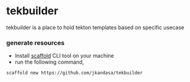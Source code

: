 # tekbuilder
tekbuilder is a place to hold tekton templates based on specific usecase

### generate resources
* Install [scaffold](https://github.com/hay-kot/scaffold) CLI tool on your machine
* run the following command,
```
scaffold new https://github.com/jkandasa/tekbuilder
```
